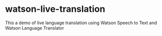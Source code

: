 # watson-live-translation
This a demo of live language translation using Watson Speech to Text and Watson Language Translator
